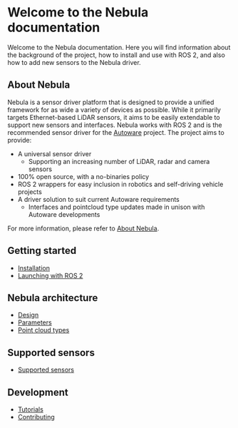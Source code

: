 # Welcome to the Nebula documentation

Welcome to the Nebula documentation. Here you will find information about the background of the project, how to install and use with ROS 2, and also how to add new sensors to the Nebula driver.

## About Nebula

Nebula is a sensor driver platform that is designed to provide a unified framework for as wide a variety of devices as possible.
While it primarily targets Ethernet-based LiDAR sensors, it aims to be easily extendable to support new sensors and interfaces.
Nebula works with ROS 2 and is the recommended sensor driver for the [Autoware](https://autoware.org/) project. The project aims to provide:

- A universal sensor driver
  - Supporting an increasing number of LiDAR, radar and camera sensors
- 100% open source, with a no-binaries policy
- ROS 2 wrappers for easy inclusion in robotics and self-driving vehicle projects
- A driver solution to suit current Autoware requirements
  - Interfaces and pointcloud type updates made in unison with Autoware developments

For more information, please refer to [About Nebula](about.md).

## Getting started

- [Installation](installation.md)
- [Launching with ROS 2](usage.md)

## Nebula architecture

- [Design](design.md)
- [Parameters](parameters.md)
- [Point cloud types](point_types.md)

## Supported sensors

- [Supported sensors](supported_sensors.md)

## Development

- [Tutorials](tutorials.md)
- [Contributing](contribute.md)
